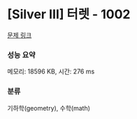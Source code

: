 # [Silver III] 터렛 - 1002 

[문제 링크](https://www.acmicpc.net/problem/1002) 

### 성능 요약

메모리: 18596 KB, 시간: 276 ms

### 분류

기하학(geometry), 수학(math)

